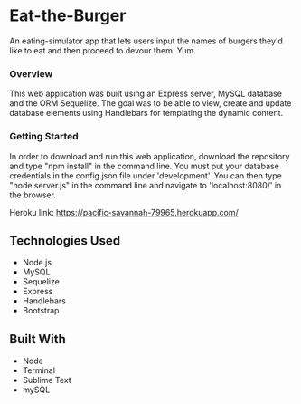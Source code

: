 # Eat-the-Burger
An eating-simulator app that lets users input the names of burgers they'd like to eat and then proceed to devour them.  Yum.


### Overview

This web application was built using an Express server, MySQL database and the ORM Sequelize.  The goal was to be able to view, create and update database elements using Handlebars for templating the dynamic content.

### Getting Started

In order to download and run this web application, download the repository and type "npm install" in the command line.  You must put your database credentials in the config.json file under 'development'.  You can then type "node server.js" in the command line and navigate to 'localhost:8080/' in the browser.

Heroku link: https://pacific-savannah-79965.herokuapp.com/

## Technologies Used
- Node.js
- MySQL
- Sequelize
- Express
- Handlebars
- Bootstrap

## Built With

* Node
* Terminal
* Sublime Text
* mySQL
